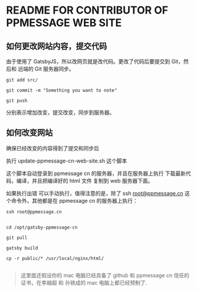 
# README FOR CONTRIBUTOR OF PPMESSAGE WEB SITE


## 如何更改网站内容，提交代码

由于使用了 GatsbyJS，所以改网页就是改代码。更改了代码后要提交到 Git，然后和 远端的 Git 服务器同步。

```
git add src/

git commit -m "Something you want to note"

git push
```

分别表示增加改变，提交改变，同步到服务器。


## 如何改变网站

确保已经改变的内容得到了提交和同步后

执行 update-ppmessage-cn-web-site.sh 这个脚本

这个脚本自动登录到 ppmessage cn 的服务器，并且在服务器上执行 下载最新代码，编译，并且把编译好的 html 文件 复制到 web 服务器下面。


如果执行出错 可以手动执行，值得注意的是，除了 ssh root@ppmessage.cn 这个命令外，其他都是在 ppmessage cn 的服务器上执行：

```
ssh root@ppmessage.cn


cd /opt/gatsby-ppmessage-cn

git pull

gatsby build

cp -r public/* /usr/local/nginx/html/


```

> 这里面还假设你的 mac 电脑已经具备了 github 和 ppmessage cn 信任的证书，在李越超 和 孙铁成的 mac 电脑上都已经预制了.

